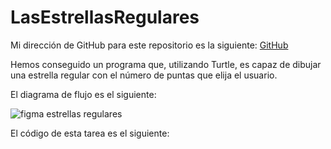 # LasEstrellasRegulares

Mi dirección de GitHub para este repositorio es la siguiente: [GitHub](https://github.com/joseluis031/LasEstrellasRegulares.git)

Hemos conseguido un programa que, utilizando Turtle, es capaz de dibujar una estrella regular con el número de puntas que elija el usuario.

El diagrama de flujo es el siguiente:

![figma estrellas regulares](https://user-images.githubusercontent.com/91721888/146835899-d4e313f7-6087-4f6e-9eca-34dcfc0f897d.png)

El código de esta tarea es el siguiente:
```

```

